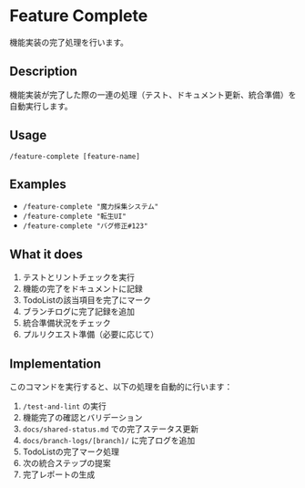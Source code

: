 # Feature Complete

機能実装の完了処理を行います。

## Description
機能実装が完了した際の一連の処理（テスト、ドキュメント更新、統合準備）を自動実行します。

## Usage
```
/feature-complete [feature-name]
```

## Examples
- `/feature-complete "魔力採集システム"`
- `/feature-complete "転生UI"`
- `/feature-complete "バグ修正#123"`

## What it does
1. テストとリントチェックを実行
2. 機能の完了をドキュメントに記録
3. TodoListの該当項目を完了にマーク
4. ブランチログに完了記録を追加
5. 統合準備状況をチェック
6. プルリクエスト準備（必要に応じて）

## Implementation
このコマンドを実行すると、以下の処理を自動的に行います：

1. `/test-and-lint` の実行
2. 機能完了の確認とバリデーション
3. `docs/shared-status.md` での完了ステータス更新
4. `docs/branch-logs/[branch]/` に完了ログを追加
5. TodoListの完了マーク処理
6. 次の統合ステップの提案
7. 完了レポートの生成